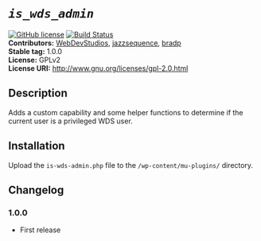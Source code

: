 # _`is_wds_admin`_ #
[![GitHub license](https://img.shields.io/badge/license-GPLv2-blue.svg)](https://github.com/WebDevStudios/is_wds_admin/blob/master/LICENSE.md) [![Build Status](https://travis-ci.org/WebDevStudios/is_wds_admin.svg?branch=master)](https://travis-ci.org/WebDevStudios/is_wds_admin)  
**Contributors:**      [WebDevStudios](https://github.com/WebDevStudios), [jazzsequence](https://github.com/jazzsequence), [bradp](https://github.com/bradp)  
**Stable tag:**        1.0.0  
**License:**           GPLv2  
**License URI:**       http://www.gnu.org/licenses/gpl-2.0.html

## Description ##

Adds a custom capability and some helper functions to determine if the current user is a privileged WDS user.

## Installation ##

Upload the `is-wds-admin.php` file to the `/wp-content/mu-plugins/` directory.

## Changelog ##

### 1.0.0 ###
* First release

